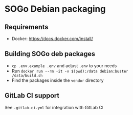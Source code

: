# SOGo Debian packaging

## Requirements
+ Docker: https://docs.docker.com/install/

## Building SOGo deb packages
+ `cp .env.example .env` and adjust `.env` to your needs
+ Run `docker run --rm -it -v $(pwd):/data debian:buster /data/build.sh`
+ Find the packages inside the `vendor` directory

## GitLab CI support
See `.gitlab-ci.yml` for integration with GitLab CI
